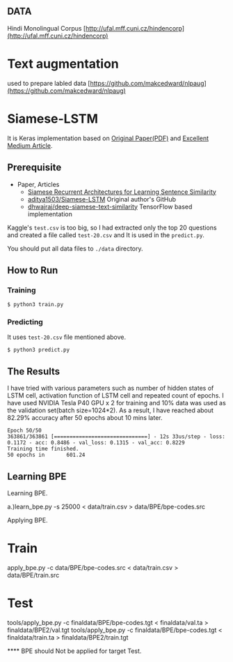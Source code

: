 ## DATA
Hindi Monolingual Corpus
[http://ufal.mff.cuni.cz/hindencorp](http://ufal.mff.cuni.cz/hindencorp)


# Text augmentation
used to prepare labled data
[https://github.com/makcedward/nlpaug](https://github.com/makcedward/nlpaug)


# Siamese-LSTM

It is Keras implementation based on [Original Paper(PDF)](http://www.mit.edu/~jonasm/info/MuellerThyagarajan_AAAI16.pdf) and [Excellent Medium Article](https://medium.com/mlreview/implementing-malstm-on-kaggles-quora-question-pairs-competition-8b31b0b16a07).

## Prerequisite

- Paper, Articles
    - [Siamese Recurrent Architectures for Learning Sentence Similarity](http://www.mit.edu/~jonasm/info/MuellerThyagarajan_AAAI16.pdf)
    - [aditya1503/Siamese-LSTM](https://github.com/aditya1503/Siamese-LSTM) Original author's GitHub
    - [dhwajraj/deep-siamese-text-similarity](https://github.com/dhwajraj/deep-siamese-text-similarity) TensorFlow based implementation

Kaggle's `test.csv` is too big, so I had extracted only the top 20 questions and created a file called `test-20.csv` and It is used in the `predict.py`.

You should put all data files to `./data` directory.

## How to Run

### Training
```
$ python3 train.py
```

### Predicting
It uses `test-20.csv` file mentioned above.
```
$ python3 predict.py
```

## The Results
I have tried with various parameters such as number of hidden states of LSTM cell, activation function of LSTM cell and repeated count of epochs.
I have used NVIDIA Tesla P40 GPU x 2 for training and 10% data was used as the validation set(batch size=1024*2).
As a result, I have reached about 82.29% accuracy after 50 epochs about 10 mins later.

```
Epoch 50/50
363861/363861 [==============================] - 12s 33us/step - loss: 0.1172 - acc: 0.8486 - val_loss: 0.1315 - val_acc: 0.8229
Training time finished.
50 epochs in       601.24
```









## Learning BPE

Learning BPE.

a.)learn_bpe.py -s 25000 < data/train.csv > data/BPE/bpe-codes.src


Applying BPE.

Train
==================
apply_bpe.py -c data/BPE/bpe-codes.src < data/train.csv > data/BPE/train.src


Test
==================
tools/apply_bpe.py -c finaldata/BPE/bpe-codes.tgt < finaldata/val.ta > finaldata/BPE2/val.tgt
tools/apply_bpe.py -c finaldata/BPE/bpe-codes.tgt < finaldata/train.ta > finaldata/BPE2/train.tgt

**** BPE should Not be applied for target Test.
